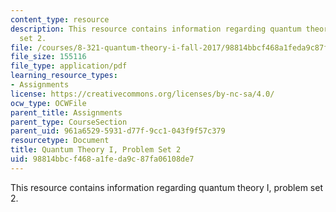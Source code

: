 ```yaml
---
content_type: resource
description: This resource contains information regarding quantum theory I, problem
  set 2.
file: /courses/8-321-quantum-theory-i-fall-2017/98814bbcf468a1feda9c87fa06108de7_MIT8_321F17_Pset2.pdf
file_size: 155116
file_type: application/pdf
learning_resource_types:
- Assignments
license: https://creativecommons.org/licenses/by-nc-sa/4.0/
ocw_type: OCWFile
parent_title: Assignments
parent_type: CourseSection
parent_uid: 961a6529-5931-d77f-9cc1-043f9f57c379
resourcetype: Document
title: Quantum Theory I, Problem Set 2
uid: 98814bbc-f468-a1fe-da9c-87fa06108de7
---
```

This resource contains information regarding quantum theory I, problem set 2.